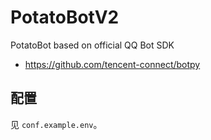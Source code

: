 # PotatoBotV2
PotatoBot based on official QQ Bot SDK

* https://github.com/tencent-connect/botpy  

## 配置

见 `conf.example.env`。  